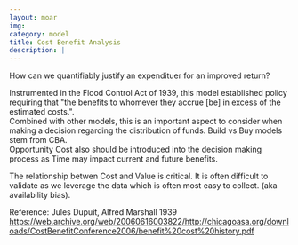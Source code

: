 ```yaml
---
layout: moar
img:
category: model
title: Cost Benefit Analysis
description: |
---
```

 How can we quantifiably justify an expendituer for an improved return?

Instrumented in the Flood Control Act of 1939, this model established policy requiring that "the benefits to whomever they accrue [be] in excess of the estimated costs.".  
Combined with other models, this is an important aspect to consider when making a decision regarding the distribution of funds.
Build vs Buy models stem from CBA.  
Opportunity Cost also should be introduced into the decision making process as Time may impact current and future benefits.

The relationship betwen Cost and Value is critical. 
It is often difficult to validate as we leverage the data which is often most easy to collect.
(aka availability bias).

Reference:
Jules Dupuit, Alfred Marshall 1939
https://web.archive.org/web/20060616003822/http://chicagoasa.org/downloads/CostBenefitConference2006/benefit%20cost%20history.pdf
